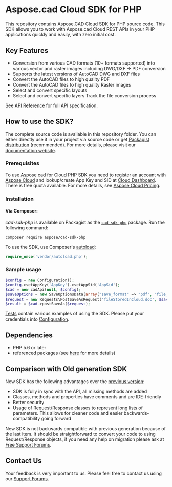 # Aspose.cad Cloud SDK for PHP
This repository contains Aspose.CAD Cloud SDK for PHP source code. This SDK allows you to work with Aspose.cad Cloud REST APIs in your PHP applications quickly and easily, with zero initial cost.

## Key Features
* Conversion from various CAD formats (10+ formats supported) into various vector and raster images including DWG/DXF -> PDF conversion
* Supports the latest versions of AutoCAD DWG and DXF files 
* Convert the AutoCAD files to high quality PDF 
* Convert the AutoCAD files to high quality Raster images 
* Select and convert specific layouts 
* Select and convert specific layers Track the file conversion process

See [API Reference](https://apireference.aspose.cloud/cad/) for full API specification.

## How to use the SDK?
The complete source code is available in this repository folder. You can either directly use it in your project via source code or get [Packagist distribution](https://packagist.org/packages/aspose/cad-sdk-php) (recommended). For more details, please visit our [documentation website](https://docs.aspose.cloud/display/cadcloud/Available+SDKs).

### Prerequisites

To use Aspose cad for Cloud PHP SDK you need to register an account with [Aspose Cloud](https://www.aspose.cloud/) and lookup/create App Key and SID at [Cloud Dashboard](https://dashboard.aspose.cloud/#/apps). There is free quota available. For more details, see [Aspose Cloud Pricing](https://purchase.aspose.cloud/pricing).

### Installation

#### Via Composer:
*cad-sdk-php* is available on Packagist as the
[`cad-sdk-php`](https://packagist.org/packages/aspose/cad-sdk-php) package. Run the following command:
```bash
composer require aspose/cad-sdk-php
```

To use the SDK, use Composer's [autoload](https://getcomposer.org/doc/00-intro.md#autoloading):

```php
require_once('vendor/autoload.php');
```

### Sample usage

```php
$config = new Configuration();
$config->setAppKey('AppKey')->setAppSid('AppSid');
$cad = new cadApi(null, $config);
$saveOptions = new SaveOptionsData(array("save_format" => "pdf", "file_name" => 'destination.pdf'));
$request = new Requests\PostSaveAsRequest('fileStoredInCloud.doc', $saveOptions);
$result = $cad->postSaveAs($request);
```
      
[Tests](tests/Aspose/cad) contain various examples of using the SDK.
Please put your credentials into [Configuration](src/Aspose/cad/Configuration.php).

## Dependencies
- PHP 5.6 or later
- referenced packages (see [here](composer.json) for more details)

## Comparison with Old generation SDK
New SDK has the following advantages over the [previous version](https://github.com/aspose-cad/Aspose.cad-for-Cloud):
+ SDK is fully in sync with the API, all missing methods are added
+ Classes, methods and properties have comments and are IDE-friendly
+ Better security
+ Usage of Request/Response classes to represent long lists of parameters. This allows for cleaner code and easier backwards-compatibility going forward

New SDK is not backwards compatible with previous generation because of the last item. It should be straightforward to convert your code to using Request/Response objects, if you need any help on migration please ask at [Free Support Forums](https://forum.aspose.cloud/c/cad).

## Contact Us
Your feedback is very important to us. Please feel free to contact us using our [Support Forums](https://forum.aspose.cloud/c/cad).